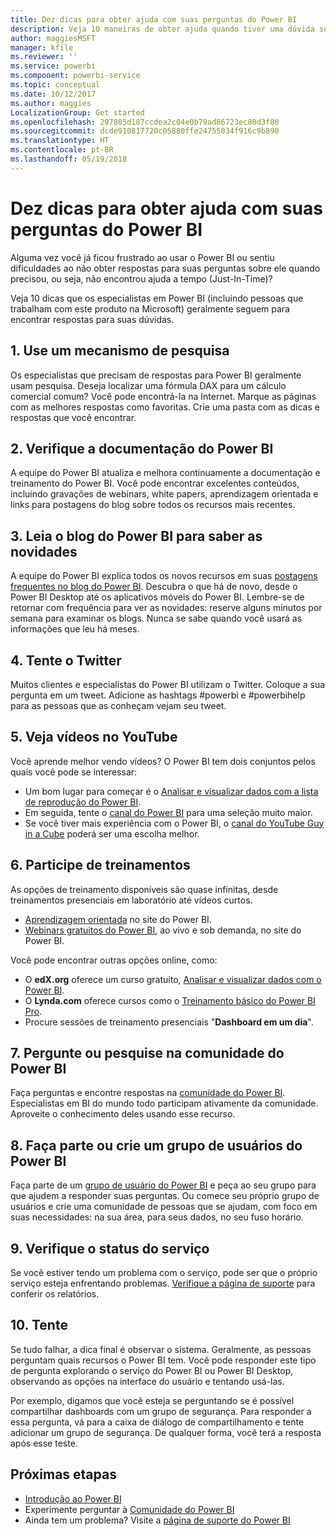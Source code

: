 ```yaml
---
title: Dez dicas para obter ajuda com suas perguntas do Power BI
description: Veja 10 maneiras de obter ajuda quando tiver uma dúvida sobre o funcionamento do Power BI
author: maggiesMSFT
manager: kfile
ms.reviewer: ''
ms.service: powerbi
ms.component: powerbi-service
ms.topic: conceptual
ms.date: 10/12/2017
ms.author: maggies
LocalizationGroup: Get started
ms.openlocfilehash: 297805d187ccdea2c04e0b79ad86723ec80d3f80
ms.sourcegitcommit: dcde910817720c05880ffe24755034f916c9b890
ms.translationtype: HT
ms.contentlocale: pt-BR
ms.lasthandoff: 05/19/2018
---
```

# <a name="10-tips-for-getting-help-with-your-power-bi-questions"></a>Dez dicas para obter ajuda com suas perguntas do Power BI
Alguma vez você já ficou frustrado ao usar o Power BI ou sentiu dificuldades ao não obter respostas para suas perguntas sobre ele quando precisou, ou seja, não encontrou ajuda a tempo (Just-In-Time)? 

Veja 10 dicas que os especialistas em Power BI (incluindo pessoas que trabalham com este produto na Microsoft) geralmente seguem para encontrar respostas para suas dúvidas.

## <a name="1-use-a-search-engine"></a>1. Use um mecanismo de pesquisa
Os especialistas que precisam de respostas para Power BI geralmente usam pesquisa. Deseja localizar uma fórmula DAX para um cálculo comercial comum? Você pode encontrá-la na Internet. Marque as páginas com as melhores respostas como favoritas. Crie uma pasta com as dicas e respostas que você encontrar.


## <a name="2-check-the-power-bi-documentation"></a>2. Verifique a documentação do Power BI
A equipe do Power BI atualiza e melhora continuamente a documentação e treinamento do Power BI. Você pode encontrar excelentes conteúdos, incluindo gravações de webinars, white papers, aprendizagem orientada e links para postagens do blog sobre todos os recursos mais recentes.

## <a name="3-read-the-power-bi-blog-for-the-latest-news"></a>3. Leia o blog do Power BI para saber as novidades
A equipe do Power BI explica todos os novos recursos em suas [postagens frequentes no blog do Power BI](https://powerbi.microsoft.com/blog/). Descubra o que há de novo, desde o Power BI Desktop até os aplicativos móveis do Power BI. Lembre-se de retornar com frequência para ver as novidades: reserve alguns minutos por semana para examinar os blogs. Nunca se sabe quando você usará as informações que leu há meses.

## <a name="4-try-twitter"></a>4. Tente o Twitter
Muitos clientes e especialistas do Power BI utilizam o Twitter. Coloque a sua pergunta em um tweet. Adicione as hashtags #powerbi e #powerbihelp para as pessoas que as conheçam vejam seu tweet.

## <a name="5-watch-videos-on-youtube"></a>5. Veja vídeos no YouTube
Você aprende melhor vendo vídeos? O Power BI tem dois conjuntos pelos quais você pode se interessar:

* Um bom lugar para começar é o [Analisar e visualizar dados com a lista de reprodução do Power BI](https://www.youtube.com/playlist?list=PL1N57mwBHtN0JFoKSR0n-tBkUJHeMP2cP).
* Em seguida, tente o [canal do Power BI](https://www.youtube.com/user/mspowerbi/videos) para uma seleção muito maior.
* Se você tiver mais experiência com o Power BI, o [canal do YouTube Guy in a Cube](https://www.youtube.com/channel/UCFp1vaKzpfvoGai0vE5VJ0w) poderá ser uma escolha melhor.

## <a name="6-attend-training"></a>6. Participe de treinamentos
As opções de treinamento disponíveis são quase infinitas, desde treinamentos presenciais em laboratório até vídeos curtos.

* [Aprendizagem orientada](guided-learning/gettingstarted.yml?tutorial-step=1) no site do Power BI.
* [Webinars gratuitos do Power BI](webinars.md), ao vivo e sob demanda, no site do Power BI.

Você pode encontrar outras opções online, como:

* O **edX.org** oferece um curso gratuito, [Analisar e visualizar dados com o Power BI](https://www.edx.org/course/analyzing-visualizing-data-power-bi-microsoft-dat207x-4).
* O **Lynda.com** oferece cursos como o [Treinamento básico do Power BI Pro](https://www.lynda.com/Power-BI-tutorials/Power-BI-Pro-Essential-Training/485820-2.html).
* Procure sessões de treinamento presenciais "**Dashboard em um dia**".

## <a name="7-ask-or-search-in-the-power-bi-community"></a>7. Pergunte ou pesquise na comunidade do Power BI
Faça perguntas e encontre respostas na [comunidade do Power BI](http://community.powerbi.com). Especialistas em BI do mundo todo participam ativamente da comunidade. Aproveite o conhecimento deles usando esse recurso.

## <a name="8-join-or-create-a-power-bi-user-group"></a>8. Faça parte ou crie um grupo de usuários do Power BI
Faça parte de um [grupo de usuário do Power BI](https://community.powerbi.com/t5/Power-BI-User-Groups/ct-p/Groups) e peça ao seu grupo para que ajudem a responder suas perguntas. Ou comece seu próprio grupo de usuários e crie uma comunidade de pessoas que se ajudam, com foco em suas necessidades: na sua área, para seus dados, no seu fuso horário.

## <a name="9-check-the-service-status"></a>9. Verifique o status do serviço
Se você estiver tendo um problema com o serviço, pode ser que o próprio serviço esteja enfrentando problemas. [Verifique a página de suporte](https://powerbi.microsoft.com/support/) para conferir os relatórios.

## <a name="10-just-try-it"></a>10. Tente
Se tudo falhar, a dica final é observar o sistema. Geralmente, as pessoas perguntam quais recursos o Power BI tem. Você pode responder este tipo de pergunta explorando o serviço do Power BI ou Power BI Desktop, observando as opções na interface do usuário e tentando usá-las.

Por exemplo, digamos que você esteja se perguntando se é possível compartilhar dashboards com um grupo de segurança. Para responder a essa pergunta, vá para a caixa de diálogo de compartilhamento e tente adicionar um grupo de segurança. De qualquer forma, você terá a resposta após esse teste.

## <a name="next-steps"></a>Próximas etapas
* [Introdução ao Power BI](service-get-started.md)
* Experimente perguntar à [Comunidade do Power BI](http://community.powerbi.com/)
* Ainda tem um problema? Visite a [página de suporte do Power BI](https://powerbi.microsoft.com/support/)
